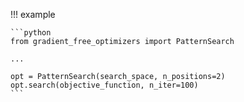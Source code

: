 !!! example 

    ```python
    from gradient_free_optimizers import PatternSearch

    ...

    opt = PatternSearch(search_space, n_positions=2)
    opt.search(objective_function, n_iter=100)
    ```
